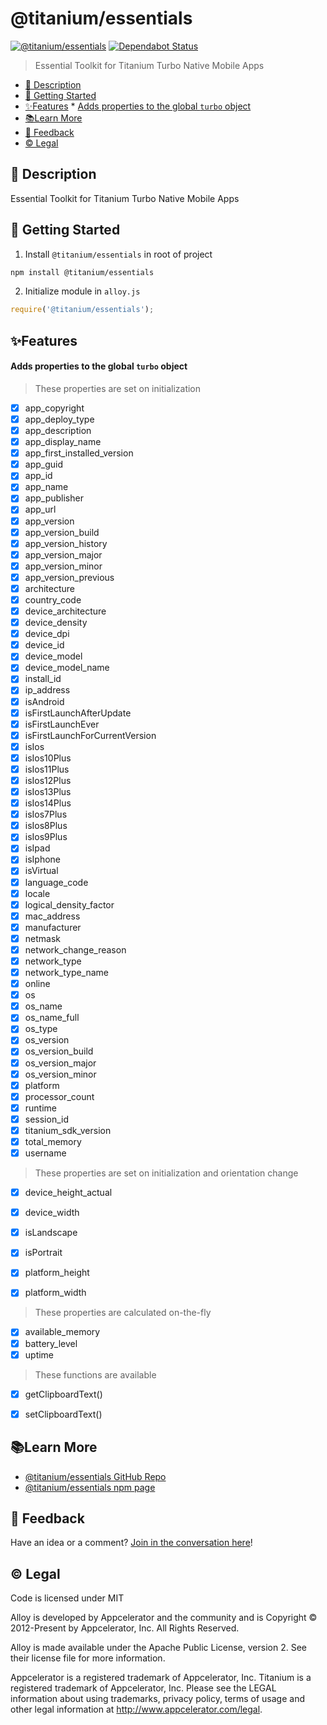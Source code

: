 # @titanium/essentials

[![@titanium/essentials](https://img.shields.io/npm/v/@titanium/essentials.png)](https://www.npmjs.com/package/@titanium/essentials)
[![Dependabot Status](https://api.dependabot.com/badges/status?host=github&repo=brentonhouse/titanium-essentials)](https://dependabot.com)

> Essential Toolkit for Titanium Turbo Native Mobile Apps

* [📝 Description](#-description)
* [🚀 Getting Started](#-getting-started)
* [✨Features](#features)
		* [Adds properties to the global `turbo` object](#adds-properties-to-the-global-turbo-object)
* [📚Learn More](#learn-more)
* [📣 Feedback](#-feedback)
* [©️ Legal](#️-legal)


## 📝 Description

Essential Toolkit for Titanium Turbo Native Mobile Apps

## 🚀 Getting Started

1. Install `@titanium/essentials` in root of project

```bash
npm install @titanium/essentials
```

2. Initialize module in `alloy.js`

```JavaScript
require('@titanium/essentials');
```

## ✨Features

#### Adds properties to the global `turbo` object

> These properties are set on initialization

* [x] app_copyright
* [x] app_deploy_type
* [x] app_description
* [x] app_display_name
* [x] app_first_installed_version
* [x] app_guid
* [x] app_id
* [x] app_name
* [x] app_publisher
* [x] app_url
* [x] app_version
* [x] app_version_build
* [x] app_version_history
* [x] app_version_major
* [x] app_version_minor
* [x] app_version_previous
* [x] architecture
* [x] country_code
* [x] device_architecture
* [x] device_density
* [x] device_dpi
* [x] device_id
* [x] device_model
* [x] device_model_name
* [x] install_id
* [x] ip_address
* [x] isAndroid
* [x] isFirstLaunchAfterUpdate
* [x] isFirstLaunchEver
* [x] isFirstLaunchForCurrentVersion
* [x] isIos
* [x] isIos10Plus
* [x] isIos11Plus
* [x] isIos12Plus
* [x] isIos13Plus
* [x] isIos14Plus
* [x] isIos7Plus
* [x] isIos8Plus
* [x] isIos9Plus
* [x] isIpad
* [x] isIphone
* [x] isVirtual
* [x] language_code
* [x] locale
* [x] logical_density_factor
* [x] mac_address
* [x] manufacturer
* [x] netmask
* [x] network_change_reason
* [x] network_type
* [x] network_type_name
* [x] online
* [x] os
* [x] os_name
* [x] os_name_full
* [x] os_type
* [x] os_version
* [x] os_version_build
* [x] os_version_major
* [x] os_version_minor
* [x] platform
* [x] processor_count
* [x] runtime
* [x] session_id
* [x] titanium_sdk_version
* [x] total_memory
* [x] username

> These properties are set on initialization and orientation change


* [x] device_height_actual
* [x] device_width
* [x] isLandscape
* [x] isPortrait
* [x] platform_height
* [x] platform_width


> These properties are calculated on-the-fly

* [x] available_memory
* [x] battery_level
* [x] uptime

> These functions are available

* [x] getClipboardText()
* [x] setClipboardText()


## 📚Learn More

- [@titanium/essentials GitHub Repo](https://github.com/brentonhouse/titanium-essentials)
- [@titanium/essentials npm page](https://npmjs.com/packages/@titanium/essentials)

## 📣 Feedback

Have an idea or a comment?  [Join in the conversation here](https://github.com/brentonhouse/titanium-essentials/issues)! 

## ©️ Legal

Code is licensed under MIT

Alloy is developed by Appcelerator and the community and is Copyright © 2012-Present by Appcelerator, Inc. All Rights Reserved.

Alloy is made available under the Apache Public License, version 2. See their license file for more information.

Appcelerator is a registered trademark of Appcelerator, Inc. Titanium is a registered trademark of Appcelerator, Inc. Please see the LEGAL information about using trademarks, privacy policy, terms of usage and other legal information at http://www.appcelerator.com/legal.